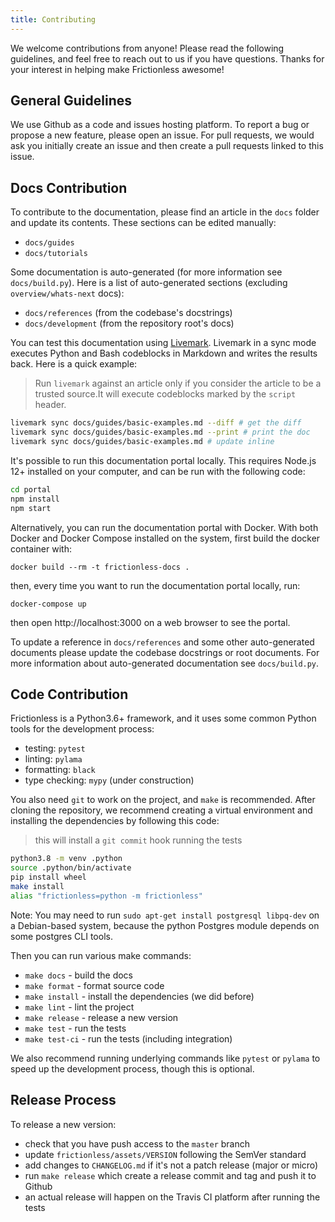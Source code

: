 ```yaml
---
title: Contributing
---
```


We welcome contributions from anyone! Please read the following guidelines, and feel free to reach out to us if you have questions. Thanks for your interest in helping make Frictionless awesome!

## General Guidelines

We use Github as a code and issues hosting platform. To report a bug or propose a new feature, please open an issue. For pull requests, we would ask you initially create an issue and then create a pull requests linked to this issue.

## Docs Contribution

To contribute to the documentation, please find an article in the `docs` folder and update its contents. These sections can be edited manually:
- `docs/guides`
- `docs/tutorials`

Some documentation is auto-generated (for more information see `docs/build.py`). Here is a list of auto-generated sections (excluding `overview/whats-next` docs):
- `docs/references` (from the codebase's docstrings)
- `docs/development` (from the repository root's docs)

You can test this documentation using [Livemark](https://livemark.frictionlessdata.io). Livemark in a sync mode executes Python and Bash codeblocks in Markdown and writes the results back. Here is a quick example:

> Run `livemark` against an article only if you consider the article to be a trusted source.It will execute codeblocks marked by the `script` header.

```bash
livemark sync docs/guides/basic-examples.md --diff # get the diff
livemark sync docs/guides/basic-examples.md --print # print the doc
livemark sync docs/guides/basic-examples.md # update inline
```

It's possible to run this documentation portal locally. This requires Node.js 12+ installed on your computer, and can be run with the following code:

```bash
cd portal
npm install
npm start
```

Alternatively, you can run the documentation portal with Docker. With
both Docker and Docker Compose installed on the system, first build the docker container with:

```
docker build --rm -t frictionless-docs .
```

then, every time you want to run the documentation portal locally, run:

```
docker-compose up
```

then open http://localhost:3000 on a web browser to see the portal.

To update a reference in `docs/references` and some other auto-generated documents please update the codebase docstrings or root documents. For more information about auto-generated documentation see `docs/build.py`.

## Code Contribution

Frictionless is a Python3.6+ framework, and it uses some common Python tools for the development process:
- testing: `pytest`
- linting: `pylama`
- formatting: `black`
- type checking: `mypy` (under construction)

You also need `git` to work on the project, and `make` is recommended. After cloning the repository, we recommend creating a virtual environment and installing the dependencies by following this code:

> this will install a `git commit` hook running the tests

```bash
python3.8 -m venv .python
source .python/bin/activate
pip install wheel
make install
alias "frictionless=python -m frictionless"
```

Note: You may need to run `sudo apt-get install postgresql libpq-dev` on a Debian-based system, because the python Postgres module depends on some postgres CLI tools.

Then you can run various make commands:
- `make docs` - build the docs
- `make format` - format source code
- `make install` - install the dependencies (we did before)
- `make lint` - lint the project
- `make release` - release a new version
- `make test` - run the tests
- `make test-ci` - run the tests (including integration)

We also recommend running underlying commands like `pytest` or `pylama` to speed up the development process, though this is optional.

## Release Process

To release a new version:
- check that you have push access to the `master` branch
- update `frictionless/assets/VERSION` following the SemVer standard
- add changes to `CHANGELOG.md` if it's not a patch release (major or micro)
- run `make release` which create a release commit and tag and push it to Github
- an actual release will happen on the Travis CI platform after running the tests

